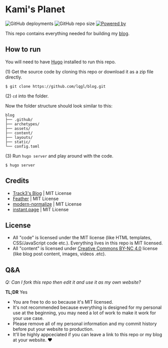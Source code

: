 # Kami's Planet

![GitHub deployments](https://img.shields.io/github/actions/workflow/status/lqgl/blog/gh-pages.yml?event=push&logo=github&style=flat-square)
![GitHub repo size](https://img.shields.io/github/repo-size/lqgl/blog?style=flat-square)
[![Powered by](https://img.shields.io/badge/powered%20by-hugo-ff4088?style=flat-square)](https://gohugo.io)

This repo contains everything needed for building my [blog](https://lqgl.asia).

## How to run

You will need to have [Hugo](https://gohugo.io/) installed to run this repo.

(1) Get the source code by cloning this repo or download it as a zip file directly.

```
$ git clone https://github.com/lqgl/blog.git
```
(2) `cd` into the folder.

Now the folder structure should look similar to this:

```
blog
├── .github/
├── archetypes/
├── assets/
├── content/
├── layouts/
├── static/
└── config.toml
```

(3) Run `hugo server` and play around with the code.

```
$ hugo server
```

## Credits

* [Track3's Blog](https://github.com/Track3/blog) | MIT License
* [Feather](https://github.com/feathericons/feather) | MIT License
* [modern-normalize](https://github.com/sindresorhus/modern-normalize) | MIT License
* [instant.page](https://github.com/instantpage/instant.page) | MIT License

## License

* All "code" is licensed under the MIT license (like HTML templates, CSS/JavaScript code etc.). Everything lives in this repo is MIT licensed.
* All "content" is licensed under [Creative Commons BY-NC 4.0](https://creativecommons.org/licenses/by-nc/4.0) license (like blog post content, images, videos .etc).

## Q&A

*Q: Can I fork this repo then edit it and use it as my own website?*

**TL;DR** Yes

* You are free to do so because it's MIT licensed.
* It's not recommended because everything is designed for my personal use at the beginning, you may need a lot of work to make it work for your use case.
* Please remove all of my personal information and my commit history before put your website to production.
* It'll be highly appceciated if you can leave a link to this repo or my blog at your website. ❤️
